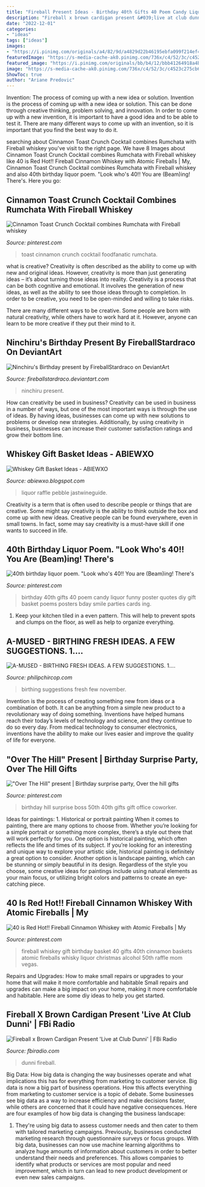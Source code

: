 ```yaml
---
title: "Fireball Present Ideas - Birthday 40th Gifts 40 Poem Candy Liquor Funny Poster Quotes Diy Gift Basket Poems Posters Bday Smile Parties Cards Ing"
description: "Fireball x brown cardigan present &#039;live at club dunni&#039;"
date: "2022-12-01"
categories:
- "ideas"
tags: ["ideas"]
images:
- "https://i.pinimg.com/originals/a4/82/9d/a4829d22b46195ebfa099f214ef44a7b.jpg"
featuredImage: "https://s-media-cache-ak0.pinimg.com/736x/c4/52/3c/c4523c275cb6c0ca2e9740f6a4f95609.jpg"
featured_image: "https://i.pinimg.com/originals/bb/b4/12/bbb41264918a4bf920bde263c7cad97f.jpg"
image: "https://s-media-cache-ak0.pinimg.com/736x/c4/52/3c/c4523c275cb6c0ca2e9740f6a4f95609.jpg"
ShowToc: true
author: "Ariane Predovic"
---
```



Invention: The process of coming up with a new idea or solution.
Invention is the process of coming up with a new idea or solution. This can be done through creative thinking, problem solving, and innovation. In order to come up with a new invention, it is important to have a good idea and to be able to test it. There are many different ways to come up with an invention, so it is important that you find the best way to do it.

	

		
searching about Cinnamon Toast Crunch Cocktail combines Rumchata with Fireball whiskey you've visit to the right page. We have 8 Images about Cinnamon Toast Crunch Cocktail combines Rumchata with Fireball whiskey like 40 is Red Hot!! Fireball Cinnamon Whiskey with Atomic Fireballs | My, Cinnamon Toast Crunch Cocktail combines Rumchata with Fireball whiskey and also 40th birthday liquor poem. &quot;Look who&#039;s 40!! You are (Beam)ing! There&#039;s. Here you go:
		
    
## Cinnamon Toast Crunch Cocktail Combines Rumchata With Fireball Whiskey

<img loading=lazy src="https://i.pinimg.com/736x/51/84/6a/51846aa89fa2d4f299590fbb832de925--cinnamon-toast-crunch-crunches.jpg" onerror="this.onerror=null;this.src='https://tse3.mm.bing.net/th?id=OIP.v7PE6pi06VonaWfnM00KtgHaLH&amp;pid=15.1';" alt="Cinnamon Toast Crunch Cocktail combines Rumchata with Fireball whiskey">

_Source: pinterest.com_

>toast cinnamon crunch cocktail foodfanatic rumchata. 

	

what is creative?
Creativity is often described as the ability to come up with new and original ideas. However, creativity is more than just generating ideas – it’s about turning those ideas into reality.
Creativity is a process that can be both cognitive and emotional. It involves the generation of new ideas, as well as the ability to see those ideas through to completion. In order to be creative, you need to be open-minded and willing to take risks.

There are many different ways to be creative. Some people are born with natural creativity, while others have to work hard at it. However, anyone can learn to be more creative if they put their mind to it.

    
## Ninchiru&#039;s Birthday Present By FireballStardraco On DeviantArt

<img loading=lazy src="https://img00.deviantart.net/43b1/i/2014/195/5/a/ninchiru_s_birthday_present_by_fireballstardraco-d7qonia.jpg" onerror="this.onerror=null;this.src='https://tse3.mm.bing.net/th?id=OIP.fZROiZyBu_Fj5DpNmQJxjwHaFy&amp;pid=15.1';" alt="Ninchiru&#039;s Birthday present by FireballStardraco on DeviantArt">

_Source: fireballstardraco.deviantart.com_

>ninchiru present. 

	

How can creativity be used in business?
Creativity can be used in business in a number of ways, but one of the most important ways is through the use of ideas. By having ideas, businesses can come up with new solutions to problems or develop new strategies. Additionally, by using creativity in business, businesses can increase their customer satisfaction ratings and grow their bottom line.

    
## Whiskey Gift Basket Ideas - ABIEWXO

<img loading=lazy src="https://i.pinimg.com/originals/a4/82/9d/a4829d22b46195ebfa099f214ef44a7b.jpg" onerror="this.onerror=null;this.src='https://tse2.mm.bing.net/th?id=OIP.eYo1W2W6F8Dbn_Q8OCJ4mAHaIJ&amp;pid=15.1';" alt="Whiskey Gift Basket Ideas - ABIEWXO">

_Source: abiewxo.blogspot.com_

>liquor raffle pebble jastwineguide. 

	

Creativity is a term that is often used to describe people or things that are creative. Some might say creativity is the ability to think outside the box and come up with new ideas. Creative people can be found everywhere, even in small towns. In fact, some may say creativity is a must-have skill if one wants to succeed in life.

    
## 40th Birthday Liquor Poem. &quot;Look Who&#039;s 40!! You Are (Beam)ing! There&#039;s

<img loading=lazy src="https://s-media-cache-ak0.pinimg.com/736x/c4/52/3c/c4523c275cb6c0ca2e9740f6a4f95609.jpg" onerror="this.onerror=null;this.src='https://tse4.mm.bing.net/th?id=OIP.tnhx6pR9MlzE8XJ-ZKQ4bQHaKK&amp;pid=15.1';" alt="40th birthday liquor poem. &quot;Look who&#039;s 40!! You are (Beam)ing! There&#039;s">

_Source: pinterest.com_

>birthday 40th gifts 40 poem candy liquor funny poster quotes diy gift basket poems posters bday smile parties cards ing. 

	

1. Keep your kitchen tiled in a even pattern. This will help to prevent spots and clumps on the floor, as well as help to organize everything.

    
## A-MUSED - BIRTHING FRESH IDEAS. A FEW SUGGESTIONS. 1....

<img loading=lazy src="https://64.media.tumblr.com/tumblr_lu5aifymHM1qfvq9bo1_r1_500.jpg" onerror="this.onerror=null;this.src='https://tse2.mm.bing.net/th?id=OIP.dI79qzGH_pXxz3rac5hM4gHaJo&amp;pid=15.1';" alt="A-MUSED - BIRTHING FRESH IDEAS. A FEW SUGGESTIONS. 1....">

_Source: philipchircop.com_

>birthing suggestions fresh few november. 

	

Invention is the process of creating something new from ideas or a combination of both. It can be anything from a simple new product to a revolutionary way of doing something. Inventions have helped humans reach their today’s levels of technology and science, and they continue to do so every day. From medical technology to consumer electronics, inventions have the ability to make our lives easier and improve the quality of life for everyone.

    
## &quot;Over The Hill&quot; Present | Birthday Surprise Party, Over The Hill Gifts

<img loading=lazy src="https://i.pinimg.com/originals/bb/b4/12/bbb41264918a4bf920bde263c7cad97f.jpg" onerror="this.onerror=null;this.src='https://tse3.mm.bing.net/th?id=OIP.AFFgvqm-eWueCTl8un0FhAHaHa&amp;pid=15.1';" alt="&quot;Over The Hill&quot; present | Birthday surprise party, Over the hill gifts">

_Source: pinterest.com_

>birthday hill surprise boss 50th 40th gifts gift office coworker. 

	

Ideas for paintings: 1. Historical or portrait painting
When it comes to painting, there are many options to choose from. Whether you’re looking for a simple portrait or something more complex, there’s a style out there that will work perfectly for you. One option is historical painting, which often reflects the life and times of its subject. If you’re looking for an interesting and unique way to explore your artistic side, historical painting is definitely a great option to consider. Another option is landscape painting, which can be stunning or simply beautiful in its design. Regardless of the style you choose, some creative ideas for paintings include using natural elements as your main focus, or utilizing bright colors and patterns to create an eye-catching piece.

    
## 40 Is Red Hot!! Fireball Cinnamon Whiskey With Atomic Fireballs | My

<img loading=lazy src="https://s-media-cache-ak0.pinimg.com/736x/8e/a5/86/8ea586fcdee2cba0ec313a7d509669bb.jpg" onerror="this.onerror=null;this.src='https://tse3.mm.bing.net/th?id=OIP.fO8nZhEG7apqZP--aN1kHwHaJ3&amp;pid=15.1';" alt="40 is Red Hot!! Fireball Cinnamon Whiskey with Atomic Fireballs | My">

_Source: pinterest.com_

>fireball whiskey gift birthday basket 40 gifts 40th cinnamon baskets atomic fireballs whisky liquor christmas alcohol 50th raffle mom vegas. 

	

Repairs and Upgrades: How to make small repairs or upgrades to your home that will make it more comfortable and habitable
Small repairs and upgrades can make a big impact on your home, making it more comfortable and habitable. Here are some diy ideas to help you get started.

    
## Fireball X Brown Cardigan Present &#039;Live At Club Dunni&#039; | FBi Radio

<img loading=lazy src="https://d1kt6vnx6cjjqh.cloudfront.net/wp-content/uploads/ClubDunni.png" onerror="this.onerror=null;this.src='https://tse2.mm.bing.net/th?id=OIP.6xo8JaLryumeku_o06ds8gHaEK&amp;pid=15.1';" alt="Fireball x Brown Cardigan Present &#039;Live at Club Dunni&#039; | FBi Radio">

_Source: fbiradio.com_

>dunni fireball. 

	

Big Data: How big data is changing the way businesses operate and what implications this has for everything from marketing to customer service.
Big data is now a big part of business operations. How this affects everything from marketing to customer service is a topic of debate. Some businesses see big data as a way to increase efficiency and make decisions faster, while others are concerned that it could have negative consequences. Here are four examples of how big data is changing the business landscape:
1) They're using big data to assess customer needs and then cater to them with tailored marketing campaigns. Previously, businesses conducted marketing research through questionnaire surveys or focus groups. With big data, businesses can now use machine learning algorithms to analyze huge amounts of information about customers in order to better understand their needs and preferences. This allows companies to identify what products or services are most popular and need improvement, which in turn can lead to new product development or even new sales campaigns.

